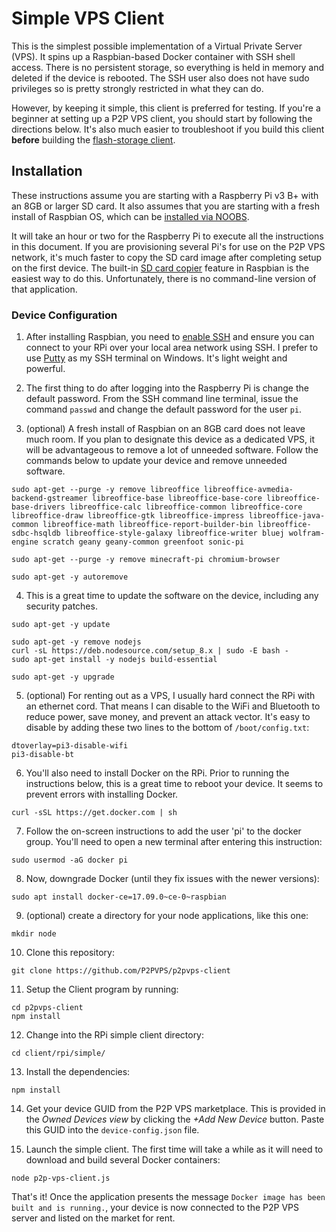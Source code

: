 # Simple VPS Client
This is the simplest possible implementation of a Virtual Private Server (VPS). It spins up
a Raspbian-based Docker container with SSH shell access. There is no persistent storage,
so everything is held in memory and deleted if the device is rebooted. The SSH user also
does not have sudo privileges so is pretty strongly restricted in what they can do.

However, by keeping it simple, this client is preferred for testing. If you're a beginner at
setting up a P2P VPS client, you should start by following the directions below. It's also
much easier to troubleshoot if you build this client **before** building the
[flash-storage client](../flash-storage).

## Installation
These instructions assume you are starting with a Raspberry Pi v3 B+ with an 8GB or larger
SD card. It also assumes that you are starting with a fresh install of Raspbian OS, which can be
[installed via NOOBS](https://www.raspberrypi.org/documentation/installation/noobs.md).

It will take an hour or two for the Raspberry Pi to execute all the instructions in this
document. If you are provisioning several Pi's for use on the P2P VPS network, it's much
faster to copy the SD card image after completing setup on the first device. The built-in
[SD card copier](https://www.raspberrypi.org/blog/another-update-raspbian/) feature in
Raspbian is the easiest way to do this. Unfortunately, there is no command-line version
of that application.

### Device Configuration

1. After installing Raspbian, you need to
[enable SSH](https://www.raspberrypi.org/documentation/remote-access/ssh/) and ensure you can
connect to your RPi over your local area network using SSH. I prefer to use
[Putty](https://www.chiark.greenend.org.uk/~sgtatham/putty/latest.html) as my SSH terminal on
Windows. It's light weight and powerful.

2. The first thing to do after logging into the Raspberry Pi is change the default password.
From the SSH command line terminal, issue the command `passwd` and change the default password
for the user `pi`.

3. (optional) A fresh install of Raspbian on an 8GB card does not leave much room.
If you plan to designate this device as a dedicated VPS, it will be advantageous
to remove a lot of unneeded software.
Follow the commands below to update your device and remove unneeded software.

```
sudo apt-get --purge -y remove libreoffice libreoffice-avmedia-backend-gstreamer libreoffice-base libreoffice-base-core libreoffice-base-drivers libreoffice-calc libreoffice-common libreoffice-core libreoffice-draw libreoffice-gtk libreoffice-impress libreoffice-java-common libreoffice-math libreoffice-report-builder-bin libreoffice-sdbc-hsqldb libreoffice-style-galaxy libreoffice-writer bluej wolfram-engine scratch geany geany-common greenfoot sonic-pi

sudo apt-get --purge -y remove minecraft-pi chromium-browser

sudo apt-get -y autoremove
```

4. This is a great time to update the software on the device, including any security patches.
```
sudo apt-get -y update

sudo apt-get -y remove nodejs
curl -sL https://deb.nodesource.com/setup_8.x | sudo -E bash -
sudo apt-get install -y nodejs build-essential

sudo apt-get -y upgrade
```

5. (optional) For renting out as a VPS, I usually hard connect the RPi with an ethernet cord. That
means I can disable to the WiFi and Bluetooth to reduce power, save money, and prevent an attack
vector. It's easy to disable by adding these two lines to the bottom of `/boot/config.txt`:
```
dtoverlay=pi3-disable-wifi
pi3-disable-bt
```

6. You'll also need to install Docker on the RPi. Prior to running the instructions below,
this is a great time to reboot your device. It seems to prevent errors with installing Docker.

`curl -sSL https://get.docker.com | sh`

7. Follow the on-screen instructions to add the user 'pi' to the docker group.
You'll need to open a new terminal after entering this instruction:

`sudo usermod -aG docker pi`

8. Now, downgrade Docker (until they fix issues with the newer versions):

`sudo apt install docker-ce=17.09.0~ce-0~raspbian`

9. (optional) create a directory for your node applications, like this one:

`mkdir node`

10. Clone this repository:

`git clone https://github.com/P2PVPS/p2pvps-client`

11. Setup the Client program by running:
```
cd p2pvps-client
npm install
```

12. Change into the RPi simple client directory:

`cd client/rpi/simple/`

13. Install the dependencies:

`npm install`

14. Get your device GUID from the P2P VPS marketplace. This is provided in
the *Owned Devices view* by clicking the *+Add New Device* button. Paste this GUID into the `device-config.json` file.

15. Launch the simple client. The first time will take a while as it will need to download and
build several Docker containers:

`node p2p-vps-client.js`

That's it! Once the application presents the message `Docker image has been built and is running.`,
your device is now connected to the P2P VPS server and listed on the market for rent.

